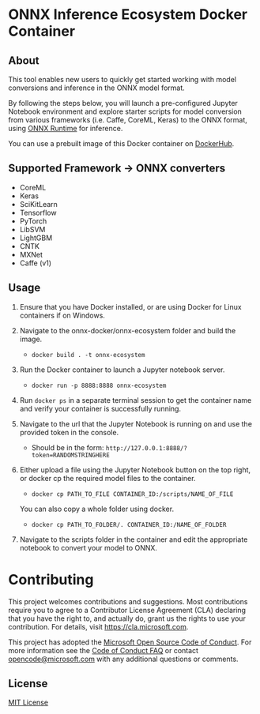 # ONNX Inference Ecosystem Docker Container

## About

This tool enables new users to quickly get started working with model conversions and inference in the ONNX model format.

By following the steps below, you will launch a pre-configured Jupyter Notebook environment and explore starter scripts for model conversion from various frameworks (i.e. Caffe, CoreML, Keras) to the ONNX format, using [ONNX Runtime](https://aka.ms/onnxruntime) for inference.

You can use a prebuilt image of this Docker container on [DockerHub](https://hub.docker.com/r/microsoft/).

## Supported Framework -> ONNX converters
- CoreML
- Keras
- SciKitLearn
- Tensorflow
- PyTorch
- LibSVM
- LightGBM
- CNTK
- MXNet
- Caffe (v1)

## Usage

1. Ensure that you have Docker installed, or are using Docker for Linux containers if on Windows.

2. Navigate to the onnx-docker/onnx-ecosystem folder and build the image.
    - `docker build . -t onnx-ecosystem`

3. Run the Docker container to launch a Jupyter notebook server.
    - `docker run -p 8888:8888 onnx-ecosystem`

4. Run `docker ps` in a separate terminal session to get the container name and verify your container is successfully running.

5. Navigate to the url that the Jupyter Notebook is running on and use the provided token in the console.
    - Should be in the form: `http://127.0.0.1:8888/?token=RANDOMSTRINGHERE`  

6. Either upload a file using the Jupyter Notebook button on the top right, or docker cp the required model files to the container.
    - `docker cp PATH_TO_FILE CONTAINER_ID:/scripts/NAME_OF_FILE`

    You can also copy a whole folder using docker.
    - `docker cp PATH_TO_FOLDER/. CONTAINER_ID:/NAME_OF_FOLDER`

7. Navigate to the scripts folder in the container and edit the appropriate notebook to convert your model to ONNX.


# Contributing

This project welcomes contributions and suggestions.  Most contributions require you to agree to a
Contributor License Agreement (CLA) declaring that you have the right to, and actually do, grant us
the rights to use your contribution. For details, visit https://cla.microsoft.com.

This project has adopted the [Microsoft Open Source Code of Conduct](https://opensource.microsoft.com/codeofconduct/).
For more information see the [Code of Conduct FAQ](https://opensource.microsoft.com/codeofconduct/faq/) or
contact [opencode@microsoft.com](mailto:opencode@microsoft.com) with any additional questions or comments.

## License
[MIT License](../LICENSE)
